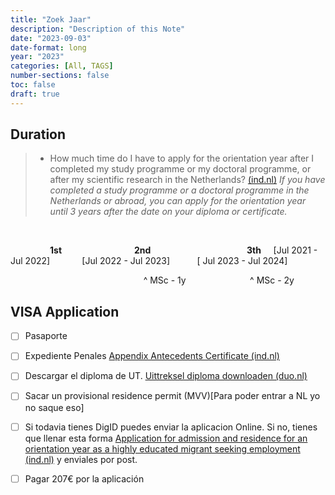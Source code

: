 ```yaml
---
title: "Zoek Jaar"
description: "Description of this Note"
date: "2023-09-03"
date-format: long
year: "2023"
categories: [All, TAGS]
number-sections: false
toc: false
draft: true
---
```


## Duration

> * How much time do I have to apply for the orientation year after I completed my study programme or my doctoral programme, or after my scientific research in the Netherlands?  [(ind.nl)](https://ind.nl/en/documents/faq_orientation_year_highly_educated_persons.pdf)
>   *If you have completed a study programme or a doctoral programme in the Netherlands or abroad, you can apply for the orientation year until 3 years after the date on your diploma or certificate.*

   

                **1st                                      2nd**                                       **3th**
    [Jul 2021 - Jul 2022]             [Jul 2022 - Jul 2023]           [ Jul 2023 - Jul 2024]

                                                           ^ MSc - 1y                          ^ MSc - 2y


##  VISA Application

- [ ] Pasaporte 
- [ ] Expediente Penales [Appendix Antecedents Certificate (ind.nl)](https://ind.nl/en/forms/7601.pdf)
- [ ] Descargar el diploma de UT. [Uittreksel diploma downloaden (duo.nl)](https://duo.nl/particulier/uittreksel-diplomagegevens-downloaden.jsp)
- [ ] Sacar un provisional residence permit (MVV)[Para poder entrar a NL yo no saque eso]
- [ ] Si todavia tienes DigID puedes enviar la aplicacion Online. Si no, tienes que llenar esta forma [Application for admission and residence for an orientation year as a highly educated migrant seeking employment (ind.nl)](https://ind.nl/en/forms/9571.pdf) y enviales por post.  
- [ ] Pagar 207€ por la aplicación 

